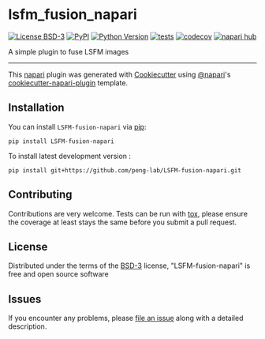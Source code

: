 # lsfm_fusion_napari

[![License BSD-3](https://img.shields.io/pypi/l/LSFM-fusion-napari.svg?color=green)](https://github.com/peng-lab/LSFM-fusion-napari/raw/main/LICENSE)
[![PyPI](https://img.shields.io/pypi/v/LSFM-fusion-napari.svg?color=green)](https://pypi.org/project/LSFM-fusion-napari)
[![Python Version](https://img.shields.io/pypi/pyversions/LSFM-fusion-napari.svg?color=green)](https://python.org)
[![tests](https://github.com/peng-lab/LSFM-fusion-napari/workflows/tests/badge.svg)](https://github.com/peng-lab/LSFM-fusion-napari/actions)
[![codecov](https://codecov.io/gh/peng-lab/LSFM-fusion-napari/branch/main/graph/badge.svg)](https://codecov.io/gh/peng-lab/LSFM-fusion-napari)
[![napari hub](https://img.shields.io/endpoint?url=https://api.napari-hub.org/shields/LSFM-fusion-napari)](https://napari-hub.org/plugins/LSFM-fusion-napari)

A simple plugin to fuse LSFM images

----------------------------------

This [napari] plugin was generated with [Cookiecutter] using [@napari]'s [cookiecutter-napari-plugin] template.

<!--
Don't miss the full getting started guide to set up your new package:
https://github.com/napari/cookiecutter-napari-plugin#getting-started

and review the napari docs for plugin developers:
https://napari.org/stable/plugins/index.html
-->

## Installation

You can install `LSFM-fusion-napari` via [pip]:

    pip install LSFM-fusion-napari



To install latest development version :

    pip install git+https://github.com/peng-lab/LSFM-fusion-napari.git


## Contributing

Contributions are very welcome. Tests can be run with [tox], please ensure
the coverage at least stays the same before you submit a pull request.

## License

Distributed under the terms of the [BSD-3] license,
"LSFM-fusion-napari" is free and open source software

## Issues

If you encounter any problems, please [file an issue] along with a detailed description.

[napari]: https://github.com/napari/napari
[Cookiecutter]: https://github.com/audreyr/cookiecutter
[@napari]: https://github.com/napari
[MIT]: http://opensource.org/licenses/MIT
[BSD-3]: http://opensource.org/licenses/BSD-3-Clause
[GNU GPL v3.0]: http://www.gnu.org/licenses/gpl-3.0.txt
[GNU LGPL v3.0]: http://www.gnu.org/licenses/lgpl-3.0.txt
[Apache Software License 2.0]: http://www.apache.org/licenses/LICENSE-2.0
[Mozilla Public License 2.0]: https://www.mozilla.org/media/MPL/2.0/index.txt
[cookiecutter-napari-plugin]: https://github.com/napari/cookiecutter-napari-plugin

[file an issue]: https://github.com/peng-lab/LSFM-fusion-napari/issues

[napari]: https://github.com/napari/napari
[tox]: https://tox.readthedocs.io/en/latest/
[pip]: https://pypi.org/project/pip/
[PyPI]: https://pypi.org/
